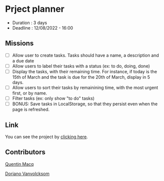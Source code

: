 # Prject planner

- Duration : 3 days
- Deadline : 12/08/2022 - 16:00

## Missions

- [ ] Allow user to create tasks. Tasks should have a name, a description and a due date
- [ ] Allow users to label their tasks with a status (ex: to do, doing, done)
- [ ] Display the tasks, with their remaining time. For instance, if today is the 15th of March and the task is due for the 20th of March, display in 5 days.
- [ ] Allow users to sort their tasks by remainining time, with the most urgent first, or by name.
- [ ] Filter tasks (ex: only show "to do" tasks)
- [ ] BONUS: Save tasks in LocalStorage, so that they persist even when the page is refreshed.

## Link

You can see the project by [clicking here](https://vvkdo98.github.io/project-planner/).

## Contributors

[Quentin Macq](https://github.com/Quentinmacq)

[Doriano Vanvolcksom](https://github.com/VVKDO98)
